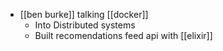 - [[ben burke]] talking [[docker]]
	- Into Distributed systems
	- Built recomendations feed api with [[elixir]]